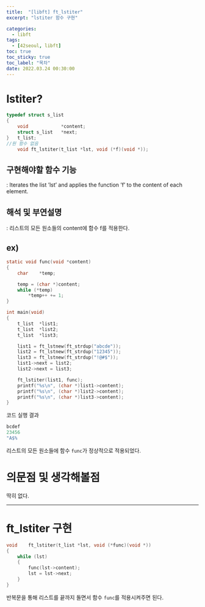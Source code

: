 ```yaml
---
title:  "[libft] ft_lstiter"
excerpt: "lstiter 함수 구현"

categories:
  - libft
tags:
  - [42seoul, libft]
toc: true
toc_sticky: true
toc_label: "목차"
date: 2022.03.24 00:30:00
---
```


# lstiter?

```c
typedef struct s_list
{
	void			*content;
	struct s_list	*next;
}	t_list;
//원 함수 없음
    void ft_lstiter(t_list *lst, void (*f)(void *));
```

## 구현해야할 함수 기능    
:  Iterates the list ’lst’ and applies the function ’f’ to the content of each element.    

## 해석 및 부연설명    
:  리스트의 모든 원소들의 content에 함수 f를 적용한다.    

## ex)    
```c
static void	func(void *content)
{
	char	*temp;

	temp = (char *)content;
	while (*temp)
		*temp++ += 1;
}

int	main(void)
{
	t_list	*list1;
	t_list	*list2;
	t_list	*list3;

	list1 = ft_lstnew(ft_strdup("abcde"));
	list2 = ft_lstnew(ft_strdup("12345"));
	list3 = ft_lstnew(ft_strdup("!@#$"));
	list1->next = list2;
	list2->next = list3;

	ft_lstiter(list1, func);
	printf("%s\n", (char *)list1->content);
	printf("%s\n", (char *)list2->content);
	printf("%s\n", (char *)list3->content);
}
```
코드 실행 결과
```c
bcdef
23456
"A$%
```
리스트의 모든 원소들에 함수 `func`가 정상적으로 적용되었다.    

# 의문점 및 생각해볼점    
딱히 없다.    

***

# ft_lstiter 구현

```c
void	ft_lstiter(t_list *lst, void (*func)(void *))
{
	while (lst)
	{
		func(lst->content);
		lst = lst->next;
	}
}

```

반복문을 통해 리스트를 끝까지 돌면서 함수 `func`를 적용시켜주면 된다.    
